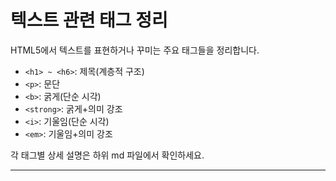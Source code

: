 # 텍스트 관련 태그 정리

HTML5에서 텍스트를 표현하거나 꾸미는 주요 태그들을 정리합니다.

- `<h1> ~ <h6>`: 제목(계층적 구조)
- `<p>`: 문단
- `<b>`: 굵게(단순 시각)
- `<strong>`: 굵게+의미 강조
- `<i>`: 기울임(단순 시각)
- `<em>`: 기울임+의미 강조

각 태그별 상세 설명은 하위 md 파일에서 확인하세요.

---
